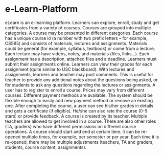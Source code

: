 # e-Learn-Platform
eLearn is an e-learning platform. Learners can explore, enroll, study and get certificates from a variety of courses. Courses are grouped into multiple categories. A course may be presented in different categories. Each course has a unique course id (a number with two prefix letters – for example, CS585) and consists of materials, lectures and assignments. Materials could be general (for example, syllabus, textbook) or come from a lecture. Each lecture may have videos, notes, and materials (files, links...). Each assignment has a description, attached files and a deadline. Learners must submit their assignments online. Learners can view their grades for each assignment (quite similar to USC blackboard). With lectures and assignments, learners and teacher may post comments. This is useful for teacher to provide any additional notes about the questions being asked, or for students to ask any questions regarding the lectures or assignments. A user has to register to enroll a course. Prices may vary from different courses. Different payment methods are available. The system should be flexible enough to easily add new payment method or remove an existing one. After completing the course, a user can see his/her grades in details and gets a certificate (if eligible). He/she can also rate the course (0-5 stars) or provide feedback. A course is created by its teacher. Multiple teachers are allowed to get involved in a course. There are also other roles (TA, graders) who have different permissions on different course operations. A course should start and end at certain time. It can be re-opened multiple times, for example, per semester or per year. Each time it is re-opened, there may be multiple adjustments (teachers, TA and graders, students, course content, assignments).
